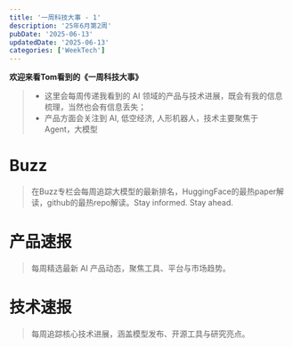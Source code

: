 ```yaml
---
title: '一周科技大事 - 1'
description: '25年6月第2周'
pubDate: '2025-06-13'
updatedDate: '2025-06-13'
categories: ['WeekTech']
---
```

**欢迎来看Tom看到的《一周科技大事》**
>- 这里会每周传递我看到的 AI 领域的产品与技术进展，既会有我的信息梳理，当然也会有信息丢失；<br>
>- 产品方面会关注到 AI, 低空经济, 人形机器人，技术主要聚焦于 Agent，大模型
# Buzz
> 在Buzz专栏会每周追踪大模型的最新排名，HuggingFace的最热paper解读，github的最热repo解读。Stay informed. Stay ahead.


# 产品速报
> 每周精选最新 AI 产品动态，聚焦工具、平台与市场趋势。


# 技术速报
> 每周追踪核心技术进展，涵盖模型发布、开源工具与研究亮点。

